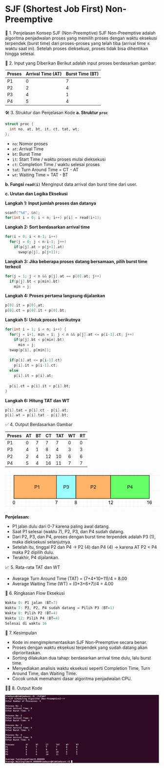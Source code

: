 # SJF (Shortest Job First) Non-Preemptive

📌 1. Penjelasan Konsep SJF (Non-Preemptive)
SJF Non-Preemptive adalah algoritma penjadwalan proses yang memilih proses dengan waktu eksekusi terpendek (burst time) dari proses-proses yang telah tiba (arrival time ≤ waktu saat ini). Setelah proses dieksekusi, proses tidak bisa dihentikan hingga selesai.

🧠 2. Input yang Diberikan
Berikut adalah input proses berdasarkan gambar:

| Proses | Arrival Time (AT) | Burst Time (BT) |
| ------ | ----------------- | --------------- |
| P1     | 0                 | 7               |
| P2     | 2                 | 4               |
| P3     | 4                 | 1               |
| P4     | 5                 | 4               |

🛠️ 3. Struktur dan Penjelasan Kode
**a. Struktur `proc`**

```c
struct proc {
  int no, at, bt, it, ct, tat, wt;
};
```

* `no`: Nomor proses
* `at`: Arrival Time
* `bt`: Burst Time
* `it`: Start Time / waktu proses mulai dieksekusi
* `ct`: Completion Time / waktu selesai proses
* `tat`: Turn Around Time = CT - AT
* `wt`: Waiting Time = TAT - BT

**b. Fungsi `read(i)`**
Menginput data arrival dan burst time dari user.

**c. Urutan dan Logika Eksekusi**

**Langkah 1: Input jumlah proses dan datanya**

```c
scanf("%d", &n);
for(int i = 0; i < n; i++) p[i] = read(i+1);
```

**Langkah 2: Sort berdasarkan arrival time**

```c
for(i = 0; i < n-1; i++)
  for(j = 0; j < n-i-1; j++)
    if(p[j].at > p[j+1].at)
      swap(p[j], p[j+1]);
```

**Langkah 3: Jika beberapa proses datang bersamaan, pilih burst time terkecil**

```c
for(j = 1; j < n && p[j].at == p[0].at; j++)
  if(p[j].bt < p[min].bt)
    min = j;
```

**Langkah 4: Proses pertama langsung dijalankan**

```c
p[0].it = p[0].at;
p[0].ct = p[0].it + p[0].bt;
```

**Langkah 5: Untuk proses berikutnya**

```c
for(int i = 1; i < n; i++) {
  for(j = i+1, min = i; j < n && p[j].at <= p[i-1].ct; j++)
    if(p[j].bt < p[min].bt)
      min = j;
  swap(p[i], p[min]);

  if(p[i].at <= p[i-1].ct)
    p[i].it = p[i-1].ct;
  else
    p[i].it = p[i].at;

  p[i].ct = p[i].it + p[i].bt;
}
```

**Langkah 6: Hitung TAT dan WT**

```c
p[i].tat = p[i].ct - p[i].at;
p[i].wt = p[i].tat - p[i].bt;
```

✅ 4. Output Berdasarkan Gambar

| Proses | AT | BT | CT | TAT | WT | RT |
| ------ | -- | -- | -- | --- | -- | -- |
| P1     | 0  | 7  | 7  | 7   | 0  | 0  |
| P3     | 4  | 1  | 8  | 4   | 3  | 3  |
| P2     | 2  | 4  | 12 | 10  | 6  | 6  |
| P4     | 5  | 4  | 16 | 11  | 7  | 7  |

<img src="./SJFArrival.jpg"></img>

**Penjelasan:**

* P1 jalan dulu dari 0-7 karena paling awal datang.
* Saat P1 selesai (waktu 7), P2, P3, dan P4 sudah datang.
* Dari P2, P3, dan P4, proses dengan burst time terpendek adalah P3 (1), maka dieksekusi selanjutnya.
* Setelah itu, tinggal P2 dan P4 → P2 (4) dan P4 (4) → karena AT P2 < P4 maka P2 dipilih dulu.
* Terakhir, P4 dijalankan.

📈 5. Rata-rata TAT dan WT

* Average Turn Around Time (TAT) = (7+4+10+11)/4 = 8.00
* Average Waiting Time (WT) = (0+3+6+7)/4 = 4.00

🔄 6. Ringkasan Flow Eksekusi

```cpp
Waktu 0: P1 jalan (BT=7)
Waktu 7: P3, P2, P4 sudah datang → Pilih P3 (BT=1)
Waktu 8: Pilih P2 (BT=4)
Waktu 12: Pilih P4 (BT=4)
Selesai di waktu 16
```

🧾 7. Kesimpulan

* Kode ini mengimplementasikan SJF Non-Preemptive secara benar.
* Proses dengan waktu eksekusi terpendek yang sudah datang akan diprioritaskan.
* Sorting dilakukan dua tahap: berdasarkan arrival time dulu, lalu burst time.
* Menyediakan analisis waktu eksekusi seperti Completion Time, Turn Around Time, dan Waiting Time.
* Cocok untuk memahami dasar algoritma penjadwalan CPU.


🧑‍💻 8. Output Kode

<img src="./SJF-WithArrivalTime.png"></img>
